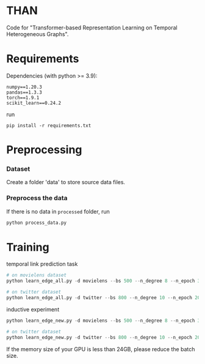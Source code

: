 # THAN
Code for "Transformer-based Representation Learning on Temporal Heterogeneous Graphs".


# Requirements
Dependencies (with python >= 3.9):
```
numpy==1.20.3
pandas==1.3.3
torch==1.9.1
scikit_learn==0.24.2
```

run
```
pip install -r requirements.txt
```


# Preprocessing

### Dataset

Create a folder 'data' to store source data files.

### Preprocess the data

If there is no data in `processed` folder, run
```python
python process_data.py
```


# Training

temporal link prediction task
```python
# on movielens dataset
python learn_edge_all.py -d movielens --bs 500 --n_degree 8 --n_epoch 30 --lr 1e-3 --gpu 0

# on twitter dataset
python learn_edge_all.py -d twitter --bs 800 --n_degree 10 --n_epoch 20 --lr 1e-4 --gpu 0
```

inductive experiment
```python
python learn_edge_new.py -d movielens --bs 500 --n_degree 8 --n_epoch 30 --lr 1e-3 --gpu 0

# on twitter dataset
python learn_edge_new.py -d twitter --bs 800 --n_degree 10 --n_epoch 20 --lr 1e-4 --gpu 0
```

If the memory size of your GPU is less than 24GB, please reduce the batch size.

